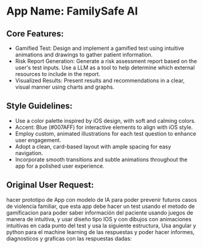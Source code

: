 # **App Name**: FamilySafe AI

## Core Features:

- Gamified Test: Design and implement a gamified test using intuitive animations and drawings to gather patient information.
- Risk Report Generation: Generate a risk assessment report based on the user's test inputs. Use a LLM as a tool to help determine which external resources to include in the report.
- Visualized Results: Present results and recommendations in a clear, visual manner using charts and graphs.

## Style Guidelines:

- Use a color palette inspired by iOS design, with soft and calming colors.
- Accent: Blue (#007AFF) for interactive elements to align with iOS style.
- Employ custom, animated illustrations for each test question to enhance user engagement.
- Adopt a clean, card-based layout with ample spacing for easy navigation.
- Incorporate smooth transitions and subtle animations throughout the app for a polished user experience.

## Original User Request:
hacer prototipo de App con modelo de IA para poder prevenir futuros casos de violencia familiar, que esta app debe hacer un test usando el metodo de gamificacion para poder saber información del paciente usando juegos de manera de intuitiva, y usar diseño tipo IOS y con dibujos con animaciones intuitivas en cada punto del test y usa la siguiente estructura, Usa angular y python para el machine learning de las respuestas y poder hacer informes, diagnosticos y graficas con las respuestas dadas:
  